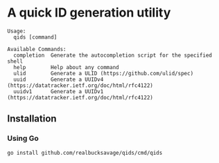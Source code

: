 # A quick ID generation utility

```
Usage:
  qids [command]

Available Commands:
  completion  Generate the autocompletion script for the specified shell
  help        Help about any command
  ulid        Generate a ULID (https://github.com/ulid/spec)
  uuid        Generate a UUIDv4 (https://datatracker.ietf.org/doc/html/rfc4122)
  uuidv1      Generate a UUIDv1 (https://datatracker.ietf.org/doc/html/rfc4122)
```

## Installation

### Using Go

```
go install github.com/realbucksavage/qids/cmd/qids
```